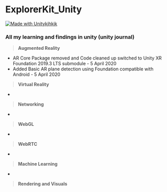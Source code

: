 # ExplorerKit_Unity
[![Made with Unitykjhkjk](https://img.shields.io/badge/Made%20with-Unity2019.3.9f1-57b9d3.svg?style=plastic&logo=unity)](https://unity3d.com/unity/whats-new/2019.3.9)
### All my learning and findings in unity (unity journal) 
> **Augmented Reality**
* AR Core Package removed and Code cleaned up switched to Unity XR Foundation 2019.3 LTS submodule - 5 April 2020
* Added Basic AR plane detection using Foundation compatible with Android - 5 April 2020
> **Virtual Reality**
*
> **Networking**
*
> **WebGL**
*
> **WebRTC**
*
> **Machine Learning**
*
> **Rendering and Visuals**